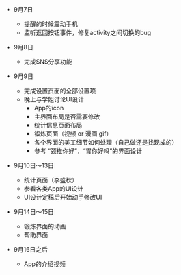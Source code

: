 - 9月7日
  * 提醒的时候震动手机
  * 监听返回按钮事件，修复activity之间切换的bug

- 9月8日
  * 完成SNS分享功能

- 9月9日
  * 完成设置页面的全部设置项
  * 晚上与学姐讨论UI设计
    * App的icon
    * 主界面布局是否需要修改
    * 统计信息页面布局
    * 锻炼页面（视频 or 漫画 gif）
    * 各个界面的美工细节如何处理（自己做还是找现成的）
    * 参考 “颈椎你好”，“胃你好吗”的界面设计

- 9月10日～13日
  * 统计页面（李盛秋）
  * 参看各类App的UI设计
  * UI设计定稿后开始动手修改UI

- 9月14日～15日
  * 锻炼界面的动画
  * 帮助界面

- 9月16日之后
  * App的介绍视频